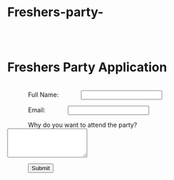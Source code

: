 # Freshers-party-
<!DOCTYPE html>
<html lang="en">
<head>
    <meta charset="UTF-8">
    <meta name="viewport" content="width=device-width, initial-scale=1.0">
    <title>Freshers Party Application</title>
    <style>
        /* Add some basic styling here */
        body {
            font-family: Arial, sans-serif;
            margin: 0;
            padding: 0;
            background-color: #f2f2f2;
        }
        .container {
            max-width: 400px;
            margin: 0 auto;
            padding: 20px;
            background-color: #fff;
            border-radius: 5px;
            box-shadow: 0 0 10px rgba(0,0,0,0.2);
        }
        h1 {
            text-align: center;
        }
        label {
            font-weight: bold;
        }
        input[type="text"],
        input[type="email"] {
            width: 100%;
            padding: 10px;
            margin-bottom: 10px;
            border: 1px solid #ccc;
            border-radius: 4px;
        }
        button {
            background-color: #4CAF50;
            color: #fff;
            padding: 10px 20px;
            border: none;
            border-radius: 4px;
            cursor: pointer;
        }
        button:hover {
            background-color: #45a049;
        }
    </style>
</head>
<body>
    <div class="container">
        <h1>Freshers Party Application</h1>
        <form action="#" method="post">
            <label for="name">Full Name:</label>
            <input type="text" id="name" name="name" required>

            <label for="email">Email:</label>
            <input type="email" id="email" name="email" required>

            <label for="comment">Why do you want to attend the party?</label>
            <textarea id="comment" name="comment" rows="4" required></textarea>

            <button type="submit">Submit</button>
        </form>
    </div>
</body>
</html>
